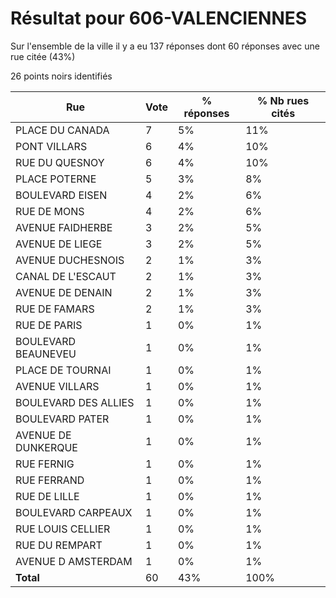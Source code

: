 # Résultat pour 606-VALENCIENNES

Sur l'ensemble de la ville il y a eu 137 réponses dont 60 réponses avec une rue citée (43%)

26 points noirs identifiés

| Rue | Vote | % réponses | % Nb rues cités|
|-----|------|------------|----------------|
| PLACE DU CANADA | 7 | 5% | 11%|
| PONT VILLARS | 6 | 4% | 10%|
| RUE DU QUESNOY | 6 | 4% | 10%|
| PLACE POTERNE | 5 | 3% | 8%|
| BOULEVARD EISEN | 4 | 2% | 6%|
| RUE DE MONS | 4 | 2% | 6%|
| AVENUE FAIDHERBE | 3 | 2% | 5%|
| AVENUE DE LIEGE | 3 | 2% | 5%|
| AVENUE DUCHESNOIS | 2 | 1% | 3%|
| CANAL DE L'ESCAUT | 2 | 1% | 3%|
| AVENUE DE DENAIN | 2 | 1% | 3%|
| RUE DE FAMARS | 2 | 1% | 3%|
| RUE DE PARIS | 1 | 0% | 1%|
| BOULEVARD BEAUNEVEU | 1 | 0% | 1%|
| PLACE DE TOURNAI | 1 | 0% | 1%|
| AVENUE VILLARS | 1 | 0% | 1%|
| BOULEVARD DES ALLIES | 1 | 0% | 1%|
| BOULEVARD PATER | 1 | 0% | 1%|
| AVENUE DE DUNKERQUE | 1 | 0% | 1%|
| RUE FERNIG | 1 | 0% | 1%|
| RUE FERRAND | 1 | 0% | 1%|
| RUE DE LILLE | 1 | 0% | 1%|
| BOULEVARD CARPEAUX | 1 | 0% | 1%|
| RUE LOUIS CELLIER | 1 | 0% | 1%|
| RUE DU REMPART | 1 | 0% | 1%|
| AVENUE D AMSTERDAM | 1 | 0% | 1%|
| **Total** | 60 | 43% | 100%|
